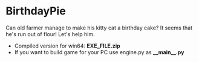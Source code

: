# BirthdayPie
Can old farmer manage to make his kitty cat a birthday cake? It seems that he's run out of flour!
Let's help him.

- Compiled version for win64: __EXE_FILE.zip__
- If you want to build game for your PC use engine.py as __\_\_main\_\_.py__
